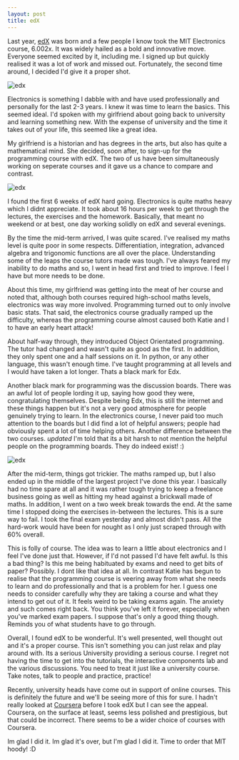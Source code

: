 ```yaml
---
layout: post
title: edX 
---
```


Last year, [edX](https://www.edx.org) was born and a few people I know took the MIT Electronics course, 6.002x. It was widely hailed as a bold and innovative move. Everyone seemed excited by it, including me. I signed up but quickly realised it was a lot of work and missed out. Fortunately, the second time around, I decided I'd give it a proper shot.

![edx](https://www.edx.org/static/images/header-logo.png)

Electronics is something I dabble with and have used professionally and personally for the last 2-3 years. I knew it was time to learn the basics. This seemed ideal. I'd spoken with my girlfriend about going back to university and learning something new. With the expense of university and the time it takes out of your life, this seemed like a great idea.

My girlfriend is a historian and has degrees in the arts, but also has quite a mathematical mind. She decided, soon after, to sign-up for the programming course with edX. The two of us have been simultaneously working on seperate courses and it gave us a chance to compare and contrast. 

![edx](https://www.edx.org/static/content-mit-6002x/images/course_image.af4982623e2d.jpg)

I found the first 6 weeks of edX hard going. Electronics is quite maths heavy which I didnt appreciate. It took about 16 hours per week to get through the lectures, the exercises and the homework. Basically, that meant no weekend or at best, one day working solidly on edX and several evenings. 

By the time the mid-term arrived, I was quite scared. I've realised my maths level is quite poor in some respects. Differentiation, integration, advanced algebra and trigonomic functions are all over the place. Understanding some of the leaps the course tutors made was tough. I've always feared my inability to do maths and so, I went in head first and tried to improve. I feel I have but more needs to be done.

About this time, my girlfriend was getting into the meat of her course and noted that, although both courses required high-school maths levels, electronics was way more involved. Programming turned out to only involve basic stats. That said, the electronics course gradually ramped up the difficulty, whereas the programming course almost caused both Katie and I to have an early heart attack!

About half-way through, they introduced Object Orientated programming. The tutor had changed and wasn't quite as good as the first. In addition, they only spent one and a half sessions on it. In python, or any other language, this wasn't enough time. I've taught programming at all levels and I would have taken a lot longer. Thats a black mark for Edx.

Another black mark for programming was the discussion boards. There was an awful lot of people lording it up, saying how good they were, congratulating themselves. Despite being Edx, this is still the internet and these things happen but it's not a very good atmosphere for people genuinely trying to learn. In the electronics course, I never paid too much attention to the boards but I did find a lot of helpful answers; people had obviously spent a lot of time helping others. Another difference between the two courses. *updated* I'm told that its a bit harsh to not mention the helpful people on the programming boards. They do indeed exist! :)

![edx](http://gallery.mailchimp.com/1822a33c054dc20e223ca40e2/images/edx_email_header.jpg)

After the mid-term, things got trickier. The maths ramped up, but I also ended up in the middle of the largest project I've done this year. I basically had no time spare at all and it was rather tough trying to keep a freelance business going as well as hitting my head against a brickwall made of maths. In addition, I went on a two week break towards the end. At the same time I stopped doing the exercises in-between the lectures. This is a sure way to fail. I took the final exam yesterday and almost didn't pass. All the hard-work would have been for nought as I only just scraped through with 60% overall.

This is folly of course. The idea was to learn a little about electronics and I feel I've done just that. However, if I'd not passed I'd have felt awful. Is this a bad thing? Is this me being habituated by exams and need to get bits of paper? Possibly. I dont like that idea at all. In contrast Katie has begun to realise that the programming course is veering away from what she needs to learn and do professionally and that is a problem for her. I guess one needs to consider carefully why they are taking a course and what they intend to get out of it. It feels weird to be taking exams again. The anxiety and such comes right back. You think you've left it forever, especially when you've marked exam papers. I suppose that's only a good thing though. Reminds you of what students have to go through.

Overall, I found edX to be wonderful. It's well presented, well thought out and it's a proper course. This isn't something you can just relax and play around with. Its a serious University providing a serious course. I regret not having the time to get into the tutorials, the interactive components lab and the various discussions. You need to treat it just like a university course. Take notes, talk to people and practice, practice!

Recently, university heads have come out in support of online courses. This is definitely the future and we'll be seeing more of this for sure. I hadn't really looked at [Coursera](https://www.coursera.org/) before I took edX but I can see the appeal. Coursera, on the surface at least, seems less polished and prestigious, but that could be incorrect. There seems to be a wider choice of courses with Coursera.

Im glad I did it. Im glad it's over, but I'm glad I did it. Time to order that MIT hoody! :D
